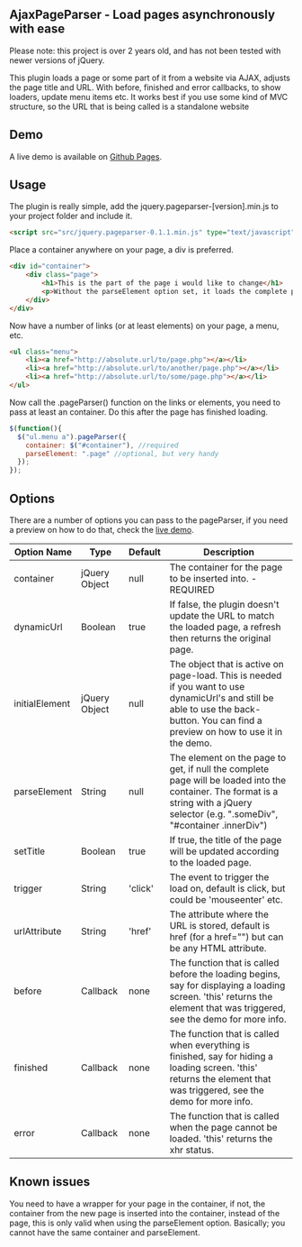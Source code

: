 ## AjaxPageParser - Load pages asynchronously with ease

Please note: this project is over 2 years old, and has not been tested with newer versions of jQuery.

This plugin loads a page or some part of it from a website via AJAX, adjusts the page title and URL. With before, finished and error callbacks, to show loaders, update menu items etc. It works best if you use some kind of MVC structure, so the URL that is being called is a standalone website

## Demo
A live demo is available on [Github Pages](http://terwanerik.github.io/AjaxPageParser).

## Usage
The plugin is really simple, add the jquery.pageparser-[version].min.js to your project folder and include it.

```html
<script src="src/jquery.pageparser-0.1.1.min.js" type="text/javascript"></script>
```

Place a container anywhere on your page, a div is preferred.

```html
<div id="container">
	<div class="page">
		<h1>This is the part of the page i would like to change</h1>
		<p>Without the parseElement option set, it loads the complete page into the container div.</p>
	</div>
</div>
```

Now have a number of links (or at least elements) on your page, a menu, etc.
```html
<ul class="menu">
	<li><a href="http://absolute.url/to/page.php"></a></li>
	<li><a href="http://absolute.url/to/another/page.php"></a></li>
	<li><a href="http://absolute.url/to/some/page.php"></a></li>
</ul>
```

Now call the .pageParser() function on the links or elements, you need to pass at least an container. Do this after the page has finished loading.

```javascript
$(function(){
  $("ul.menu a").pageParser({
    container: $("#container"), //required
    parseElement: ".page" //optional, but very handy
  });
});
```

## Options
There are a number of options you can pass to the pageParser, if you need a preview on how to do that, check the [live demo](http://terwanerik.github.io/AjaxPageParser).

| Option Name | Type | Default | Description |
| ----------- | ---- | ------- | ----------- |
| container | jQuery Object | null | The container for the page to be inserted into. - REQUIRED |
| dynamicUrl | Boolean | true | If false, the plugin doesn't update the URL to match the loaded page, a refresh then returns the original page.  |
| initialElement| jQuery Object | null | The object that is active on page-load. This is needed if you want to use dynamicUrl's and still be able to use the back-button. You can find a preview on how to use it in the demo. |
| parseElement | String | null | The element on the page to get, if null the complete page will be loaded into the container. The format is a string with a jQuery selector (e.g. ".someDiv", "#container .innerDiv") |
| setTitle | Boolean | true | If true, the title of the page will be updated according to the loaded page. |
| trigger | String | 'click' | The event to trigger the load on, default is click, but could be 'mouseenter' etc. |
| urlAttribute | String | 'href' | The attribute where the URL is stored, default is href (for a href="") but can be any HTML attribute. |
| before | Callback | none | The function that is called before the loading begins, say for displaying a loading screen. 'this' returns the element that was triggered, see the demo for more info. |
| finished | Callback | none | The function that is called when everything is finished, say for hiding a loading screen. 'this' returns the element that was triggered, see the demo for more info. |
| error | Callback | none | The function that is called when the page cannot be loaded. 'this' returns the xhr status. |

## Known issues
You need to have a wrapper for your page in the container, if not, the container from the new page is inserted into the container, instead of the page, this is only valid when using the parseElement option. Basically; you cannot have the same container and parseElement.
